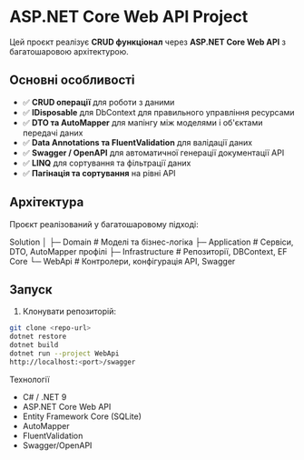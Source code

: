 # ASP.NET Core Web API Project

Цей проєкт реалізує **CRUD функціонал** через **ASP.NET Core Web API** з багатошаровою архітектурою.  

## Основні особливості

- ✅ **CRUD операції** для роботи з даними
- ✅ **IDisposable** для DbContext для правильного управління ресурсами  
- ✅ **DTO та AutoMapper** для мапінгу між моделями і об'єктами передачі даних  
- ✅ **Data Annotations та FluentValidation** для валідації даних  
- ✅ **Swagger / OpenAPI** для автоматичної генерації документації API  
- ✅ **LINQ** для сортування та фільтрації даних  
- ✅ **Пагінація та сортування** на рівні API  

## Архітектура

Проєкт реалізований у багатошаровому підході:  

Solution
│
├─ Domain # Моделі та бізнес-логіка
├─ Application # Сервіси, DTO, AutoMapper профілі
├─ Infrastructure # Репозиторії, DBContext, EF Core
└─ WebApi # Контролери, конфігурація API, Swagger

## Запуск

1. Клонувати репозиторій:  
```bash
git clone <repo-url>
dotnet restore
dotnet build
dotnet run --project WebApi
http://localhost:<port>/swagger
```

Технології
- C# / .NET 9
- ASP.NET Core Web API
- Entity Framework Core (SQLite)
- AutoMapper
- FluentValidation
- Swagger/OpenAPI
